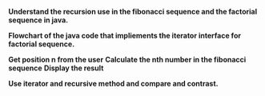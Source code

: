 **Understand the recursion use in the fibonacci sequence and the factorial sequence in java.**

**Flowchart of the java code that impliements the iterator interface for factorial sequence.**

**Get position n from the user**
**Calculate the nth number in the fibonacci sequence**
**Display the result**

**Use iterator and recursive method and compare and contrast.**

